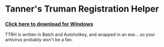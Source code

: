 # Tanner's Truman Registration Helper
### [Click here to download for Windows](https://github.com/tannerkrewson/truman-registration-helper/releases/download/v1.0/ttrh-v1.exe)

TTRH is written in Batch and Autohotkey, and wrapped in an exe... so your antivirus probably won't be a fan.
